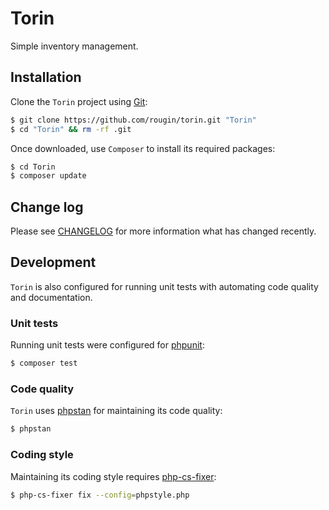 # Torin

Simple inventory management.

## Installation

Clone the `Torin` project using [Git](https://git-scm.com/):

``` bash
$ git clone https://github.com/rougin/torin.git "Torin"
$ cd "Torin" && rm -rf .git
```

Once downloaded, use `Composer` to install its required packages:

``` bash
$ cd Torin
$ composer update
```

## Change log

Please see [CHANGELOG](CHANGELOG.md) for more information what has changed recently.

## Development

`Torin` is also configured for running unit tests with automating code quality and documentation.

### Unit tests

Running unit tests were configured for [phpunit](https://phpunit.de/index.html):

``` bash
$ composer test
```

### Code quality

`Torin` uses [phpstan](https://phpstan.org/) for maintaining its code quality:

``` bash
$ phpstan
```

### Coding style

Maintaining its coding style requires [php-cs-fixer](https://cs.symfony.com/):

``` bash
$ php-cs-fixer fix --config=phpstyle.php
```
